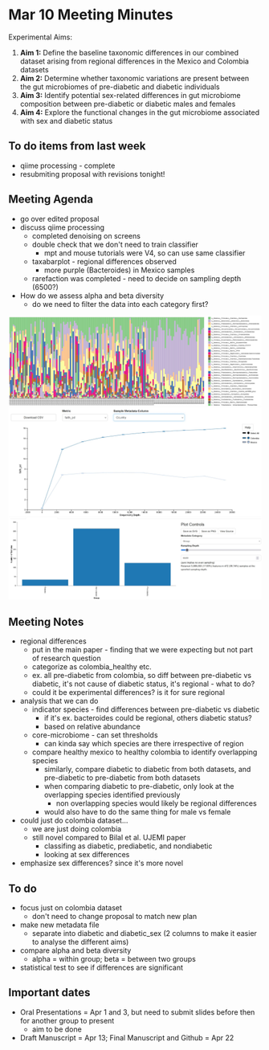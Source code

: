 # Mar 10 Meeting Minutes

Experimental Aims: 
1. **Aim 1:** Define the baseline taxonomic differences in our combined dataset arising from regional differences in the Mexico and Colombia datasets
2. **Aim 2:** Determine whether taxonomic variations are present between the gut microbiomes of pre-diabetic and diabetic individuals
3. **Aim 3:** Identify potential sex-related differences in gut microbiome composition between pre-diabetic or diabetic males and females
4. **Aim 4:** Explore the functional changes in the gut microbiome associated with sex and diabetic status

## To do items from last week
* qiime processing - complete
* resubmiting proposal with revisions tonight!

## Meeting Agenda
* go over edited proposal
* discuss qiime processing
  * completed denoising on screens
  * double check that we don't need to train classifier
    * mpt and mouse tutorials were V4, so can use same classifier
  * taxabarplot - regional differences observed
    * more purple (Bacteroides) in Mexico samples
  * rarefaction was completed - need to decide on sampling depth (6500?)
 * How do we assess alpha and beta diversity
   * do we need to filter the data into each category first? 

<img src="/data/qiime2view/part-of-taxabarplot-level4.jpg" >

<img src="/data/qiime2view/rarefaction-graph.jpg" >

<img src="/data/qiime2view/table-sampling-depth.jpg" >

## Meeting Notes
* regional differences
  * put in the main paper - finding that we were expecting but not part of research question
  * categorize as colombia_healthy etc.
  * ex. all pre-diabetic from colombia, so diff between pre-diabetic vs diabetic, it's not cause of diabetic status, it's regional - what to do?
  * could it be experimental differences? is it for sure regional
* analysis that we can do
  * indicator species - find differences between pre-diabetic vs diabetic
    * if it's ex. bacteroides could be regional, others diabetic status?
    * based on relative abundance
  * core-microbiome - can set thresholds
    * can kinda say which species are there irrespective of region
  * compare healthy mexico to healthy colombia to identify overlapping species
    * similarly, compare diabetic to diabetic from both datasets, and pre-diabetic to pre-diabetic from both datasets
    * when comparing diabetic to pre-diabetic, only look at the overlapping species identified previously
      * non overlapping species would likely be regional differences
    * would also have to do the same thing for male vs female
* could just do colombia dataset...
  * we are just doing colombia
  * still novel compared to Bilal et al. UJEMI paper
    * classifing as diabetic, prediabetic, and nondiabetic
    * looking at sex differences
* emphasize sex differences? since it's more novel

## To do
* focus just on colombia dataset 
  * don't need to change proposal to match new plan
* make new metadata file
  * separate into diabetic and diabetic_sex (2 columns to make it easier to analyse the different aims)
* compare alpha and beta diversity
  * alpha = within group; beta = between two groups
* statistical test to see if differences are significant

## Important dates
* Oral Presentations = Apr 1 and 3, but need to submit slides before then for another group to present
  * aim to be done
* Draft Manuscript = Apr 13; Final Manuscript and Github = Apr 22
